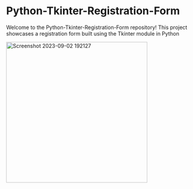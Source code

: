 # Python-Tkinter-Registration-Form

Welcome to the Python-Tkinter-Registration-Form repository! This project showcases a registration form built using the Tkinter module in Python


<img width="380" alt="Screenshot 2023-09-02 192127" src="https://github.com/sahil-s-i/Python-Tkinter-Registration-Form/assets/137802489/7c267a9a-1206-4dfb-8683-4823275da73c">
